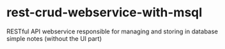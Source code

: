 # rest-crud-webservice-with-msql
RESTful API webservice responsible for managing and storing in database simple notes (without the UI part)
